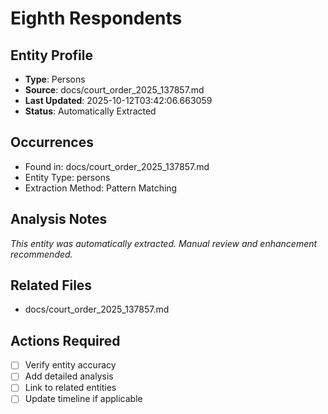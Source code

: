 # Eighth Respondents

## Entity Profile
- **Type**: Persons
- **Source**: docs/court_order_2025_137857.md
- **Last Updated**: 2025-10-12T03:42:06.663059
- **Status**: Automatically Extracted

## Occurrences
- Found in: docs/court_order_2025_137857.md
- Entity Type: persons
- Extraction Method: Pattern Matching

## Analysis Notes
*This entity was automatically extracted. Manual review and enhancement recommended.*

## Related Files
- docs/court_order_2025_137857.md

## Actions Required
- [ ] Verify entity accuracy
- [ ] Add detailed analysis
- [ ] Link to related entities
- [ ] Update timeline if applicable
